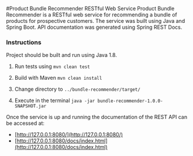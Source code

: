 
#Product Bundle Recommender RESTful Web Service 
Product Bundle Recommender is a RESTful web service for recommending a bundle of products for prospective customers.
The service was built using Java and Spring Boot. API documentation was generated using Spring REST Docs.

### Instructions
Project should be built and run using Java 1.8.

1. Run tests using ```mvn clean test```

2. Build with Maven ```mvn clean install``` 

3. Change directory to ```../bundle-recommender/target/``` 
 
4. Execute in the terminal ```java -jar bundle-recommender-1.0.0-SNAPSHOT.jar ``` 

Once the service is up and running the documentation of the REST API can be accessed at:

* [http://127.0.0.1:8080/](http://127.0.0.1:8080/)
* [http://127.0.0.1:8080/docs/index.html](http://127.0.0.1:8080/docs/index.html)